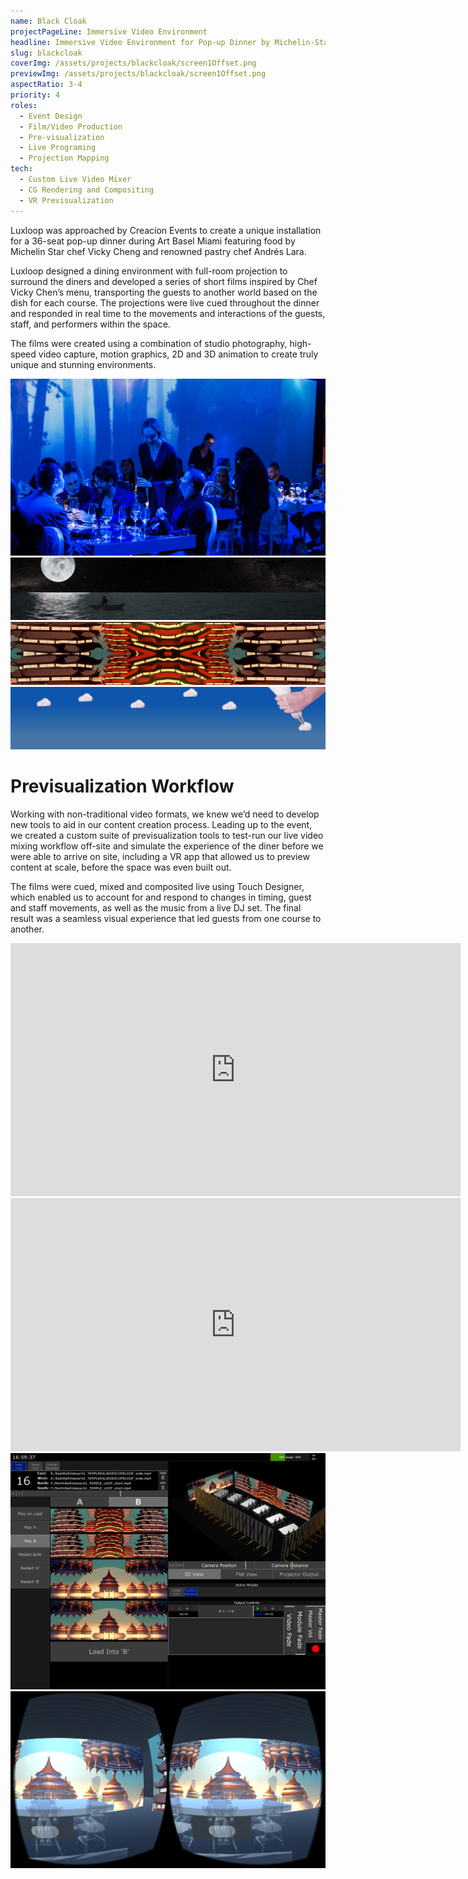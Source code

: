 ```yaml
---
name: Black Cloak
projectPageLine: Immersive Video Environment
headline: Immersive Video Environment for Pop-up Dinner by Michelin-Star Chef
slug: blackcloak
coverImg: /assets/projects/blackcloak/screen1Offset.png
previewImg: /assets/projects/blackcloak/screen1Offset.png
aspectRatio: 3-4
priority: 4
roles:
  - Event Design
  - Film/Video Production
  - Pre-visualization
  - Live Programing
  - Projection Mapping
tech:
  - Custom Live Video Mixer
  - CG Rendering and Compositing
  - VR Previsualization
---
```




<p>
    Luxloop was approached by Creacíon Events to create a unique installation for a 36-seat pop-up dinner during Art Basel Miami featuring food by Michelin Star chef Vicky Cheng and renowned pastry chef Andrés Lara.
</p>

<p>
    Luxloop designed a dining environment with full-room projection to surround the diners and developed a series of short films inspired by Chef Vicky Chen’s menu, transporting the guests to another world based on the dish for each course. The projections were live cued throughout the dinner and responded in real time to the movements and interactions of the guests, staff, and performers within the space.
</p>

<p>
    The films were created using a combination of studio photography, high-speed video capture, motion graphics, 2D and 3D animation to create truly unique and stunning environments.
</p>

<img src="/assets/projects/blackcloak/bc5.png">

<img src="/assets/projects/blackcloak/screen2.png">
<img src="/assets/projects/blackcloak/screen3.png">
<img src="/assets/projects/blackcloak/screen4.png">

<h1>Previsualization Workflow</h1>

<p>
    Working with non-traditional video formats, we knew we’d need to develop new tools to aid in our content creation process. Leading up to the event, we created a custom suite of previsualization tools to test-run our live video mixing workflow off-site and simulate the experience of the diner before we were able to arrive on site, including a VR app that allowed us to preview content at scale, before the space was even built out.
</p>

<p>
    The films were cued, mixed and composited live using Touch Designer, which enabled us to account for and respond to changes in timing, guest and staff movements, as well as the music from a live DJ set. The final result was a seamless visual experience that led guests from one course to another.
</p>

<div class="fitVid">
  <iframe src="http://player.vimeo.com/video/198264860?title=0&amp;byline=0&amp;portrait=0&amp;color=ffffff" width="720" height="405" frameborder="0" webkitallowfullscreen mozallowfullscreen allowfullscreen></iframe>
</div>

<div class="fitVid">
  <iframe src="http://player.vimeo.com/video/198264992?title=0&amp;byline=0&amp;portrait=0&amp;color=ffffff" width="720" height="405" frameborder="0" webkitallowfullscreen mozallowfullscreen allowfullscreen></iframe>
</div>

<img src="/assets/projects/blackcloak/touch.png">
<img src="/assets/projects/blackcloak/vr.png">


